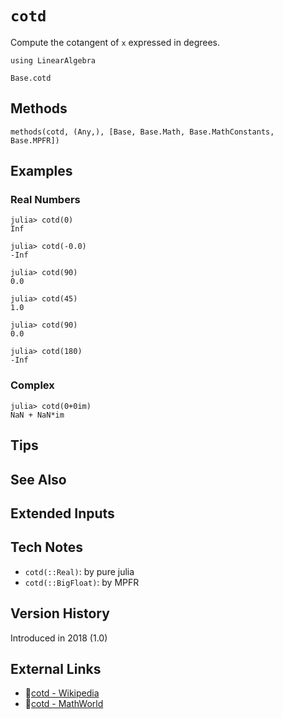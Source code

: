 # `cotd`

Compute the cotangent of `x` expressed in degrees.

```@setup repl_only
using LinearAlgebra
```
```@docs
Base.cotd
```


## Methods

```@repl
methods(cotd, (Any,), [Base, Base.Math, Base.MathConstants, Base.MPFR])
```


## Examples

### Real Numbers
```jldoctest
julia> cotd(0)
Inf

julia> cotd(-0.0)
-Inf

julia> cotd(90)
0.0

julia> cotd(45)
1.0

julia> cotd(90)
0.0

julia> cotd(180)
-Inf
```

### Complex
```jldoctest
julia> cotd(0+0im)
NaN + NaN*im
```

## Tips


## See Also


## Extended Inputs


## Tech Notes

- `cotd(::Real)`: by pure julia
- `cotd(::BigFloat)`: by MPFR


## Version History

Introduced in 2018 (1.0)


## External Links
- 🔗[cotd - Wikipedia](https://en.wikipedia.org/wiki/ )
- 🔗[cotd - MathWorld](https://mathworld.wolfram.com/ )
